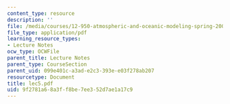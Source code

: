 ```yaml
---
content_type: resource
description: ''
file: /media/courses/12-950-atmospheric-and-oceanic-modeling-spring-2004/9f2781a68a3ff8be7ee352d7ae1a17c9_lec5.pdf
file_type: application/pdf
learning_resource_types:
- Lecture Notes
ocw_type: OCWFile
parent_title: Lecture Notes
parent_type: CourseSection
parent_uid: 099e401c-a3ad-e2c3-393e-e03f278ab207
resourcetype: Document
title: lec5.pdf
uid: 9f2781a6-8a3f-f8be-7ee3-52d7ae1a17c9
---
```

